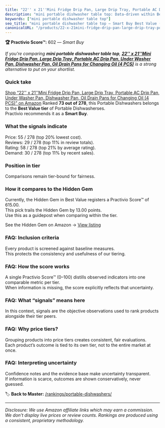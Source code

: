 ```yaml
---
title: "22'' x 21''Mini Fridge Drip Pan, Large Drip Tray, Portable AC Drip Pan, Under Washer Pan, Dishwasher Pan, Oil Drain Pans for Changing Oil (4 PCS)"
description: "mini portable dishwasher table top: Data-driven within Best Value ranking using the Practivio Score™. Positioned by quality, value, demand, findability, moment…"
keywords: ["mini portable dishwasher table top"]
seo_title: "mini portable dishwasher table top — Smart Buy Best Value (2025)"
canonicalURL: "/products/22-x-21mini-fridge-drip-pan-large-drip-tray-portable-ac-drip-pan-under-washer-pan-dishwasher-pan-oil-drain-pans-for-changing-oil-4-pcs-B0CGHS5HQF/"
---
```


**🏆 Practivio Score™:** 602 — _Smart Buy_


*If you're comparing **mini portable dishwasher table top**, **[22'' x 21''Mini Fridge Drip Pan, Large Drip Tray, Portable AC Drip Pan, Under Washer Pan, Dishwasher Pan, Oil Drain Pans for Changing Oil (4 PCS)](https://www.amazon.com/dp/B0CGHS5HQF?tag=practivio-20)** is a strong alternative to put on your shortlist.*
### Quick take
[Shop “22'' x 21''Mini Fridge Drip Pan, Large Drip Tray, Portable AC Drip Pan, Under Washer Pan, Dishwasher Pan, Oil Drain Pans for Changing Oil (4 PCS)” on Amazon](https://www.amazon.com/dp/B0CGHS5HQF?tag=practivio-20)
Ranked **73 out of 278**, this Portable Dishwashers belongs to the **Best Value tier** of Portable Dishwasherses.  
Practivio recommends it as a **Smart Buy**.

### What the signals indicate
Price: 55 / 278 (top 20% lowest cost).  
Reviews: 29 / 278 (top 11% in review totals).  
Rating: 58 / 278 (top 21% by average rating).  
Demand: 30 / 278 (top 11% by recent sales).

### Position in tier
Comparisons remain tier-bound for fairness.

### How it compares to the Hidden Gem
Currently, the Hidden Gem in Best Value registers a Practivio Score™ of 615.00.  
This pick trails the Hidden Gem by 13.00 points.  
Use this as a guidepost when comparing within the tier.  

See the Hidden Gem on Amazon → [View listing](https://www.amazon.com/dp/B00K8FS5R2?tag=practivio-20)

### FAQ: Inclusion criteria
Every product is screened against baseline measures.  
This protects the consistency and usefulness of our tiering.

### FAQ: How the score works
A single Practivio Score™ (0–100) distills observed indicators into one comparable metric per tier.  
When information is missing, the score explicitly reflects that uncertainty.

### FAQ: What “signals” means here
In this context, signals are the objective observations used to rank products alongside their tier peers.

### FAQ: Why price tiers?
Grouping products into price tiers creates consistent, fair evaluations.  
Each product’s outcome is tied to its own tier, not to the entire market at once.

### FAQ: Interpreting uncertainty
Confidence notes and the evidence base make uncertainty transparent.  
If information is scarce, outcomes are shown conservatively, never guessed.


🏷️ **Back to Master:** [/rankings/portable-dishwashers/](/rankings/portable-dishwashers/)

---
_Disclosure: We use Amazon affiliate links which may earn a commission. We don’t display live prices or review counts. Rankings are produced using a consistent, proprietary methodology._
